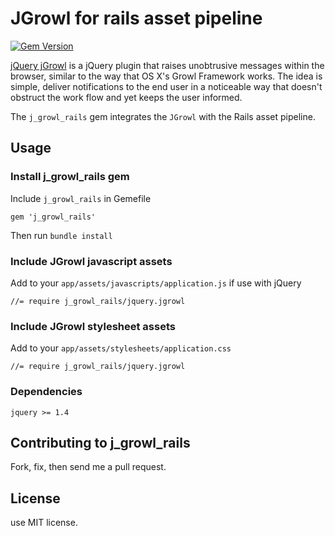 # JGrowl for rails asset pipeline

[![Gem Version](https://badge.fury.io/rb/j_growl_rails.svg)](http://badge.fury.io/rb/j_growl_rails)

[jQuery jGrowl](https://github.com/stanlemon/jGrowl) is a jQuery plugin that raises unobtrusive messages within the browser,
similar to the way that OS X's Growl Framework works. The idea is simple, deliver notifications to the end user in a
noticeable way that doesn't obstruct the work flow and yet keeps the user informed.

The `j_growl_rails` gem integrates the `JGrowl` with the Rails asset pipeline.

## Usage

### Install j_growl_rails gem

Include `j_growl_rails` in Gemefile

    gem 'j_growl_rails'

Then run `bundle install`

### Include JGrowl javascript assets

Add to your `app/assets/javascripts/application.js` if use with jQuery

    //= require j_growl_rails/jquery.jgrowl

### Include JGrowl stylesheet assets

Add to your `app/assets/stylesheets/application.css`

    //= require j_growl_rails/jquery.jgrowl

### Dependencies

    jquery >= 1.4

## Contributing to j_growl_rails

Fork, fix, then send me a pull request.

## License

use MIT license.
